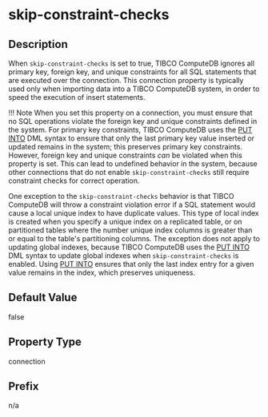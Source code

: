 # skip-constraint-checks

## Description

When `skip-constraint-checks` is set to true, TIBCO ComputeDB ignores all primary key, foreign key, and unique constraints for all SQL statements that are executed over the connection. This connection property is typically used only when importing data into a TIBCO ComputeDB system, in order to speed the execution of insert statements. 

!!! Note
	When you set this property on a connection, you must ensure that no SQL operations violate the foreign key and unique constraints defined in the system. For primary key constraints, TIBCO ComputeDB uses the [PUT INTO](../sql_reference/put-into.md#reference_2A553C72CF7346D890FC904D8654E062) DML syntax to ensure that only the last primary key value inserted or updated remains in the system; this preserves primary key constraints. However, foreign key and unique constraints *can* be violated when this property is set. This can lead to undefined behavior in the system, because other connections that do not enable `skip-constraint-checks` still require constraint checks for correct operation.</p>

One exception to the `skip-constraint-checks` behavior is that TIBCO ComputeDB will throw a constraint violation error if a SQL statement would cause a local unique index to have duplicate values. This type of local index is created when you specify a unique index on a replicated table, or on partitioned tables where the number unique index columns is greater than or equal to the table's partitioning columns. The exception does not apply to updating global indexes, because TIBCO ComputeDB uses the [PUT INTO](../sql_reference/put-into.md#reference_2A553C72CF7346D890FC904D8654E062) DML syntax to update global indexes when `skip-constraint-checks` is enabled. Using [PUT INTO](../sql_reference/put-into.md#reference_2A553C72CF7346D890FC904D8654E062) ensures that only the last index entry for a given value remains in the index, which preserves uniqueness.

## Default Value

false

## Property Type

connection

## Prefix

n/a

